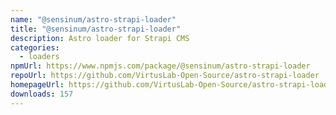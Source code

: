 ```yaml
---
name: "@sensinum/astro-strapi-loader"
title: "@sensinum/astro-strapi-loader"
description: Astro loader for Strapi CMS
categories:
  - loaders
npmUrl: https://www.npmjs.com/package/@sensinum/astro-strapi-loader
repoUrl: https://github.com/VirtusLab-Open-Source/astro-strapi-loader
homepageUrl: https://github.com/VirtusLab-Open-Source/astro-strapi-loader#readme
downloads: 157
---
```

